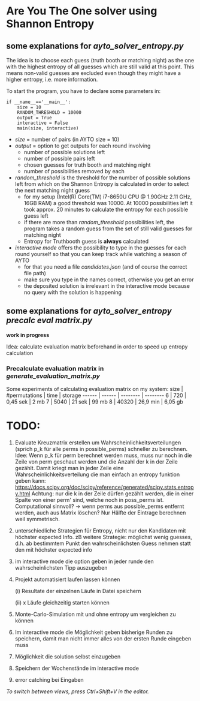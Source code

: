 # Are You The One solver using Shannon Entropy


## some explanations  for *ayto_solver_entropy.py*

The idea is to choose each guess (truth booth or matching night) as the one with the highest entropy of all guesses which are still valid at this point. This means non-valid guesses are excluded even though they might have a higher entropy, i.e. more information.

To start the program, you have to declare some parameters in:

    if __name__=='__main__':
        size = 10
        RANDOM_THRESHOLD = 10000
        output = True
        interactive = False
        main(size, interactive)

- *size* = number of pairs (in AYTO size = 10)
- *output* = option to get outputs for each round involving 
    - number of possible solutions left
    - number of possible pairs left
    - chosen guesses for truth booth and matching night
    - number of possibilities removed by each
- *random_threshold* is the threshold for the number of possible solutions left from which on the Shannon Entropy is calculated in order to select the next matching night guess
    - for my setup (Intel(R) Core(TM) i7-8650U CPU @ 1.90GHz   2.11 GHz, 16GB RAM) a good threshold was 10000. At 10000 possibilities left it took approx. 20 minutes to calculate the entropy for each possible guess left
    - if there are more than *random_threshold* possibilities left, the program takes a random guess from the set of still valid guesses for matching night
    - Entropy for Truthbooth guess is **always** calculated
- *interactive mode* offers the possibility to type in the guesses for each round yourself so that you can keep track while watching a season of AYTO
    - for that you need a file *candidates.json* (and of course the correct file path)
    - make sure you type in the names correct, otherwise you get an error
    - the deposited solution is irrelevant in the interactive mode because no query with the solution is happening


## some explanations  for *ayto_solver_entropy precalc eval matrix.py*
**work in progress**

Idea: calculate evaluation matrix beforehand in order to speed up entropy calculation

### Precalculate evaluation matrix in *generate_evaluation_matrix.py*
Some experiments of calculating evaluation matrix on my system:
size  | #permutations  | time  | storage
------ | ------ | -------- | --------
6  | 720 | 0,45 sek   | 2 mb
7  | 5040 | 21 sek   | 99 mb
8  | 40320 | 26,9 min   | 6,05 gb




# TODO:
1. Evaluate Kreuzmatrix erstellen um Wahrscheinlichkeitsverteilungen (sprich p_k für alle perms in possible_perms) schneller zu berechnen.
Idee: Wenn p_k für perm berechnet werden muss, muss nur noch in die Zeile von perm geschaut werden und die Anzahl der k in der Zeile gezählt.
Damit kriegt man in jeder Zeile eine Wahrscheinlichkeitsverteilung die man einfach an entropy funktion geben kann: https://docs.scipy.org/doc/scipy/reference/generated/scipy.stats.entropy.html
Achtung: nur die k in der Zeile dürfen gezählt werden, die in einer Spalte von einer perm' sind, welche noch in poss_perms ist. Computational sinnvoll?
-> wenn perms aus possible_perms entfernt werden, auch aus Matrix löschen?
Nur Hälfte der Eintrage berechnen weil symmetrisch.

2. unterschiedliche Strategien für Entropy, nicht nur  den Kandidaten mit höchster expected Info. zB weitere Strategie: möglichst wenig guesses, d.h. ab bestimmtem Punkt den wahrscheinlichsten Guess nehmen statt den mit höchster expected info

2. im interactive mode die option geben in jeder runde den wahrscheinlichsten Tipp auszugeben

2. Projekt automatisiert laufen lassen können

    (i) Resultate der einzelnen Läufe in Datei speichern

    (ii) x Läufe gleichzeitig starten können

3. Monte-Carlo-Simulation mit und ohne entropy um vergleichen zu können

4. Im interactive mode die Möglichkeit geben bisherige Runden zu speichern, damit man nicht immer alles von der ersten Runde eingeben muss

5. Möglichkeit die solution selbst einzugeben

6. Speichern der Wochenstände im interactive mode

8. error catching bei Eingaben



*To switch between views, press Ctrl+Shift+V in the editor.*
